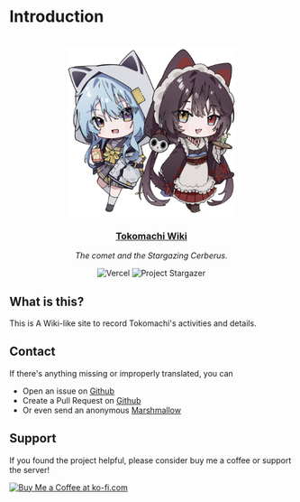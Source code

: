 # Introduction

<div align="center">
  <br />
  <img src="/static/img/cover.webp" alt="tokomachi-wiki" width="300rem" height="300rem" />
  <h3><a href="/">Tokomachi Wiki</a></h3>
  <p><em>The comet and the Stargazing Cerberus.</em></p>

  <img style="display: inline-block;" src="https://img.shields.io/badge/vercel-%23000000.svg?style=for-the-badge&logo=vercel&logoColor=white" alt="Vercel" />
  <img style="display: inline-block;" src="https://img.suisei.cc/badge/Project_Stargazer.svg" alt="Project Stargazer" />
</div>

## What is this?

This is A Wiki-like site to record Tokomachi's activities and details.

## Contact

If there's anything missing or improperly translated, you can

- Open an issue on [Github](https://github.com/aozaki-kuro/tokomachi-wiki-neo/issues/new)
- Create a Pull Request on [Github](https://github.com/aozaki-kuro/tokomachi-wiki-neo)
- Or even send an anonymous [Marshmallow](https://marshmallow-qa.com/aozaki__)

## Support

If you found the project helpful, please consider buy me a coffee or support the server!

<a href='https://ko-fi.com/F1F46CGFC' target='_blank'><img height='36' style='border:0px;height:36px;' src='https://cdn.ko-fi.com/cdn/kofi2.png?v=3' border='0' alt='Buy Me a Coffee at ko-fi.com' /></a>
